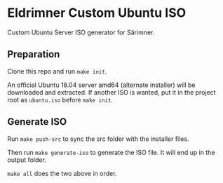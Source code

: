 # Eldrimner Custom Ubuntu ISO

Custom Ubuntu Server ISO generator for Särimner.

## Preparation

Clone this repo and run `make init`.

An official Ubuntu 18.04 server amd64 (alternate installer) will be downloaded and extracted.
If another ISO is wanted, put it in the project root as `ubuntu.iso` before `make init`.

## Generate ISO

Run `make push-src` to sync the src folder with the installer files.

Then run `make generate-iso` to generate the ISO file. It will end up in the output folder.

`make all` does the two above in order.
